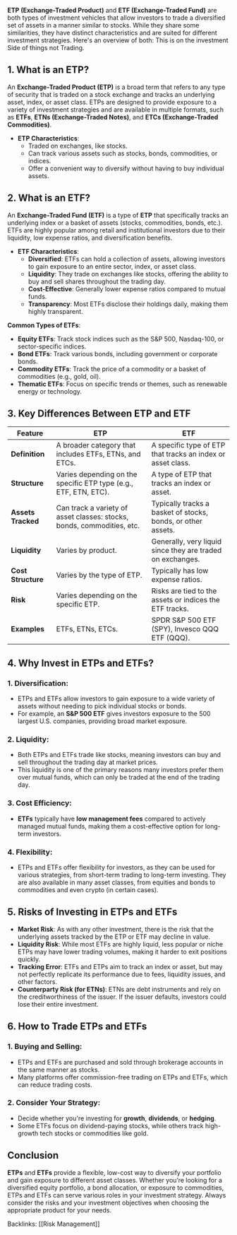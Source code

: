 **ETP (Exchange-Traded Product)** and **ETF (Exchange-Traded Fund)** are both types of investment vehicles that allow investors to trade a diversified set of assets in a manner similar to stocks. While they share some similarities, they have distinct characteristics and are suited for different investment strategies. Here's an overview of both: This is on the investment Side of things not Trading.

## 1. **What is an ETP?**

An **Exchange-Traded Product (ETP)** is a broad term that refers to any type of security that is traded on a stock exchange and tracks an underlying asset, index, or asset class. ETPs are designed to provide exposure to a variety of investment strategies and are available in multiple formats, such as **ETFs**, **ETNs (Exchange-Traded Notes)**, and **ETCs (Exchange-Traded Commodities)**.

- **ETP Characteristics**:
  - Traded on exchanges, like stocks.
  - Can track various assets such as stocks, bonds, commodities, or indices.
  - Offer a convenient way to diversify without having to buy individual assets.

## 2. **What is an ETF?**

An **Exchange-Traded Fund (ETF)** is a type of **ETP** that specifically tracks an underlying index or a basket of assets (stocks, commodities, bonds, etc.). ETFs are highly popular among retail and institutional investors due to their liquidity, low expense ratios, and diversification benefits.

- **ETF Characteristics**:
  - **Diversified**: ETFs can hold a collection of assets, allowing investors to gain exposure to an entire sector, index, or asset class.
  - **Liquidity**: They trade on exchanges like stocks, offering the ability to buy and sell shares throughout the trading day.
  - **Cost-Effective**: Generally lower expense ratios compared to mutual funds.
  - **Transparency**: Most ETFs disclose their holdings daily, making them highly transparent.

**Common Types of ETFs**:
- **Equity ETFs**: Track stock indices such as the S&P 500, Nasdaq-100, or sector-specific indices.
- **Bond ETFs**: Track various bonds, including government or corporate bonds.
- **Commodity ETFs**: Track the price of a commodity or a basket of commodities (e.g., gold, oil).
- **Thematic ETFs**: Focus on specific trends or themes, such as renewable energy or technology.

## 3. **Key Differences Between ETP and ETF**

| **Feature**        | **ETP**                                                                | **ETF**                                                      |
| ------------------ | ---------------------------------------------------------------------- | ------------------------------------------------------------ |
| **Definition**     | A broader category that includes ETFs, ETNs, and ETCs.                 | A specific type of ETP that tracks an index or asset class.  |
| **Structure**      | Varies depending on the specific ETP type (e.g., ETF, ETN, ETC).       | A type of ETP that tracks an index or asset.                 |
| **Assets Tracked** | Can track a variety of asset classes: stocks, bonds, commodities, etc. | Typically tracks a basket of stocks, bonds, or other assets. |
| **Liquidity**      | Varies by product.                                                     | Generally, very liquid since they are traded on exchanges.   |
| **Cost Structure** | Varies by the type of ETP.                                             | Typically has low expense ratios.                            |
| **Risk**           | Varies depending on the specific ETP.                                  | Risks are tied to the assets or indices the ETF tracks.      |
| **Examples**       | ETFs, ETNs, ETCs.                                                      | SPDR S&P 500 ETF (SPY), Invesco QQQ ETF (QQQ).               |

## 4. **Why Invest in ETPs and ETFs?**

### 1. **Diversification**:
   - ETPs and ETFs allow investors to gain exposure to a wide variety of assets without needing to pick individual stocks or bonds.
   - For example, an **S&P 500 ETF** gives investors exposure to the 500 largest U.S. companies, providing broad market exposure.

### 2. **Liquidity**:
   - Both ETPs and ETFs trade like stocks, meaning investors can buy and sell throughout the trading day at market prices.
   - This liquidity is one of the primary reasons many investors prefer them over mutual funds, which can only be traded at the end of the trading day.

### 3. **Cost Efficiency**:
   - **ETFs** typically have **low management fees** compared to actively managed mutual funds, making them a cost-effective option for long-term investors.

### 4. **Flexibility**:
   - ETPs and ETFs offer flexibility for investors, as they can be used for various strategies, from short-term trading to long-term investing. They are also available in many asset classes, from equities and bonds to commodities and even crypto (in certain cases).

## 5. **Risks of Investing in ETPs and ETFs**

- **Market Risk**: As with any other investment, there is the risk that the underlying assets tracked by the ETP or ETF may decline in value.
- **Liquidity Risk**: While most ETFs are highly liquid, less popular or niche ETPs may have lower trading volumes, making it harder to exit positions quickly.
- **Tracking Error**: ETFs and ETPs aim to track an index or asset, but may not perfectly replicate its performance due to fees, liquidity issues, and other factors.
- **Counterparty Risk (for ETNs)**: ETNs are debt instruments and rely on the creditworthiness of the issuer. If the issuer defaults, investors could lose their entire investment.

## 6. **How to Trade ETPs and ETFs**

### 1. **Buying and Selling**:
   - ETPs and ETFs are purchased and sold through brokerage accounts in the same manner as stocks.
   - Many platforms offer commission-free trading on ETPs and ETFs, which can reduce trading costs.

### 2. **Consider Your Strategy**:
   - Decide whether you're investing for **growth**, **dividends**, or **hedging**.
   - Some ETFs focus on dividend-paying stocks, while others track high-growth tech stocks or commodities like gold.

## Conclusion

**ETPs** and **ETFs** provide a flexible, low-cost way to diversify your portfolio and gain exposure to different asset classes. Whether you’re looking for a diversified equity portfolio, a bond allocation, or exposure to commodities, ETPs and ETFs can serve various roles in your investment strategy. Always consider the risks and your investment objectives when choosing the appropriate product for your needs.

Backlinks: [[Risk Management]]
